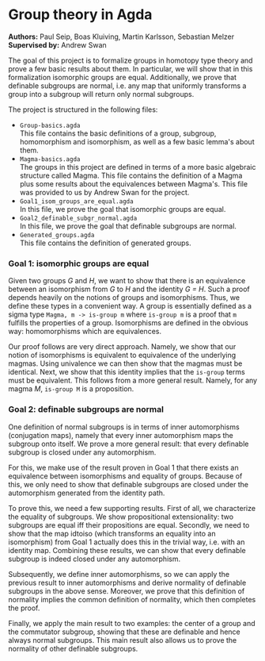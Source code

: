 Group theory in Agda
====================

**Authors:** Paul Seip, Boas Kluiving, Martin Karlsson, Sebastian Melzer\
**Supervised by:** Andrew Swan

The goal of this project is to formalize groups in homotopy type theory and prove a few basic results about them. In particular, we will show that in this formalization isomorphic groups are equal. Additionally, we prove that definable subgroups are normal, i.e. any map that uniformly transforms a group into a subgroup will return only normal subgroups.

The project is structured in the following files:
* `Group-basics.agda`\
   This file contains the basic definitions of a group, subgroup, homomorphism and isomorphism, as well as a few basic lemma's about them.
* `Magma-basics.agda`\
   The groups in this project are defined in terms of a more basic algebraic structure called Magma. This file contains the definition of a Magma plus some results about the equivalences between Magma's. This file was provided to us by Andrew Swan for the project.
* `Goal1_isom_groups_are_equal.agda`\
   In this file, we prove the goal that isomorphic groups are equal.
* `Goal2_definable_subgr_normal.agda`\
   In this file, we prove the goal that definable subgroups are normal.
* `Generated_groups.agda`\
   This file contains the definition of generated groups.

### Goal 1: isomorphic groups are equal
Given two groups *G* and *H*, we want to show that there is an equivalence between an isomorphism from *G* to *H* and the identity *G = H*. Such a proof depends heavily on the notions of groups and isomorphisms. Thus, we define these types in a convenient way. A group is essentially defined as a sigma type `Magma, m -> is-group m` where `is-group m` is a proof that `m` fulfills the properties of a group. Isomorphisms are defined in the obvious way: homomorphisms which are equivalences.

Our proof follows are very direct approach. Namely, we show that our notion of isomorphisms is equivalent to equivalence of the underlying magmas. Using univalence we can then show that the magmas must be identical. Next, we show that this identity implies that the `is-group` terms must be equivalent. This follows from a more general result. Namely, for any magma *M*, `is-group M` is a proposition.

### Goal 2: definable subgroups are normal
One definition of normal subgroups is in terms of inner automorphisms (conjugation maps), namely that every inner automorphism maps the subgroup onto itself. We prove a more general result: that every definable subgroup is closed under any automorphism.

For this, we make use of the result proven in Goal 1 that there exists an equivalence between isomorphisms and equality of groups. Because of this, we only need to show that definable subgroups are closed under the automorphism generated from the identity path.

To prove this, we need a few supporting results. First of all, we characterize the equality of subgroups. We show propositional extensionality: two subgroups are equal iff their propositions are equal. Secondly, we need to show that the map idtoiso (which transforms an equality into an isomorphism) from Goal 1 actually does this in the trivial way, i.e. with an identity map. Combining these results, we can show that every definable subgroup is indeed closed under any automorphism.

Subsequently, we define inner automorphisms, so we can apply the previous result to inner automorphisms and derive normality of definable subgroups in the above sense. Moreover, we prove that this definition of normality implies the common definition of normality, which then completes the proof.

Finally, we apply the main result to two examples: the center of a group and the commutator subgroup, showing that these are definable and hence always normal subgroups. This main result also allows us to prove the normality of other definable subgroups.
